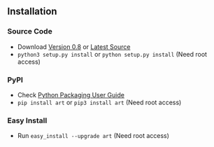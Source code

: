 ## Installation		

### Source Code
- Download [Version 0.8](https://github.com/sepandhaghighi/art/archive/v0.8.zip) or [Latest Source ](https://github.com/sepandhaghighi/art/archive/dev.zip)
- `python3 setup.py install` or `python setup.py install` (Need root access)				

### PyPI


- Check [Python Packaging User Guide](https://packaging.python.org/installing/)     
- `pip install art` or `pip3 install art` (Need root access)

### Easy Install

- Run `easy_install --upgrade art` (Need root access)